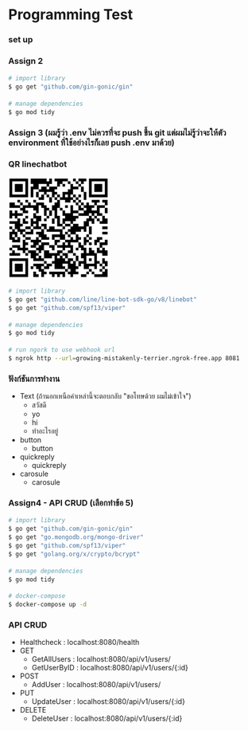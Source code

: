 # Programming Test

### set up
### Assign 2

``` bash
# import library
$ go get "github.com/gin-gonic/gin"

# manage dependencies
$ go mod tidy
```

### Assign 3 (ผมรู้ว่า .env ไม่ควรที่จะ push ขึ้น git แต่ผมไม่รู้ว่าจะให้ตัว environment ที่ใช้อย่างไรก็เลย push .env มาด้วย)
### QR linechatbot
![QR_line_chatbot](Assign3/QR_thanachotelu.png)
``` bash
# import library
$ go get "github.com/line/line-bot-sdk-go/v8/linebot"
$ go get "github.com/spf13/viper"

# manage dependencies
$ go mod tidy

# run ngork to use webhook url
$ ngrok http --url=growing-mistakenly-terrier.ngrok-free.app 8081
```
### ฟังก์ชันการทำงาน
* Text (ถ้านอกเหนือคำเหล่านี้จะตอบกลับ "ขอโทษด้วย ผมไม่เข้าใจ")
    * สวัสดี
    * yo
    * hi
    * ทำอะไรอยู่
* button
    * button
* quickreply
    * quickreply
* carosule
    * carosule
 
### Assign4 - API CRUD (เลือกทำข้อ 5)
``` bash
# import library
$ go get "github.com/gin-gonic/gin"
$ go get "go.mongodb.org/mongo-driver"
$ go get "github.com/spf13/viper"
$ go get "golang.org/x/crypto/bcrypt"

# manage dependencies
$ go mod tidy

# docker-compose
$ docker-compose up -d
```
### API CRUD
* Healthcheck : localhost:8080/health
* GET
    * GetAllUsers : localhost:8080/api/v1/users/
    * GetUserByID : localhost:8080/api/v1/users/{:id}
* POST
    * AddUser : localhost:8080/api/v1/users/
* PUT
    * UpdateUser : localhost:8080/api/v1/users/{:id}
* DELETE
    * DeleteUser : localhost:8080/api/v1/users/{:id}
